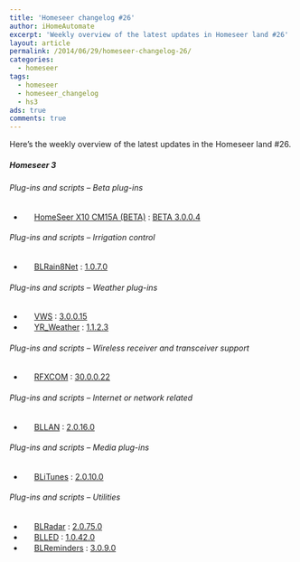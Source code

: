 ```yaml
---
title: 'Homeseer changelog #26'
author: iHomeAutomate
excerpt: 'Weekly overview of the latest updates in Homeseer land #26'
layout: article
permalink: /2014/06/29/homeseer-changelog-26/
categories:
  - homeseer
tags:
  - homeseer
  - homeseer_changelog
  - hs3
ads: true
comments: true  
---
```

Here&#8217;s the weekly overview of the latest updates in the Homeseer land #26.

##### Homeseer 3

###### Plug-ins and scripts &#8211; Beta plug-ins

  * <img src="http://homeseer.com/updates3/icons/Plug-In.gif" width="16" height="16" /> [HomeSeer X10 CM15A (BETA)][1] : [BETA 3.0.0.4][2]

###### Plug-ins and scripts &#8211; Irrigation control

  * <img src="http://dl.dropbox.com/u/7088674/Homeseer3/BladeLogo.gif" width="16" height="16" /> [BLRain8Net][3] : [1.0.7.0][4]

###### Plug-ins and scripts &#8211; Weather plug-ins

  * <img src="http://homeseer.com/updates3/icons/VWS.gif" width="16" height="16" /> [VWS][5] : [3.0.0.15][6]
  * <img src="http://srv.rusnes.no/HS/YR/yr-logo-tumb.png" width="16" height="16" /> [YR_Weather][7] : [1.1.2.3][8]

###### Plug-ins and scripts &#8211; Wireless receiver and transceiver support

  * <img src="http://homeseer.com/updates3/icons/rfxcom.gif" width="16" height="16" /> [RFXCOM][9] : [30.0.0.22][10]

###### Plug-ins and scripts &#8211; Internet or network related

  * <img src="http://dl.dropbox.com/u/7088674/Homeseer3/BladeLogo.gif" width="16" height="16" /> [BLLAN][11] : [2.0.16.0][12]

###### Plug-ins and scripts &#8211; Media plug-ins

  * <img src="http://dl.dropbox.com/u/7088674/Homeseer3/BladeLogo.gif" width="16" height="16" /> [BLiTunes][13] : [2.0.10.0][14]

###### Plug-ins and scripts &#8211; Utilities

  * <img src="http://dl.dropbox.com/u/7088674/Homeseer3/BladeLogo.gif" width="16" height="16" /> [BLRadar][15] : [2.0.75.0][16]
  * <img src="http://dl.dropbox.com/u/7088674/Homeseer3/BladeLogo.gif" width="16" height="16" /> [BLLED][17] : [1.0.42.0][18]
  * <img src="http://dl.dropbox.com/u/7088674/Homeseer3/BladeLogo.gif" width="16" height="16" /> [BLReminders][19] : [3.0.9.0][20]

 [1]: http://homeseer.com/updates3/descriptions/CM15A.htm
 [2]: http://homeseer.com/updates3/HSPI_CM15A_3_0_0_4.zip "Download"
 [3]: http://dl.dropbox.com/u/7088674/Homeseer3/BLRain8Net/BLRain8Net.htm
 [4]: http://dl.dropbox.com/u/7088674/Homeseer3/BLRain8Net/BLRain8Net_1-0-7-0.zip "Download"
 [5]: http://homeseer.com/updates3/descriptions/VWS.htm
 [6]: http://homeseer.com/updates3rd3/VWS_3.0.0.16.zip "Download"
 [7]: http://srv.rusnes.no/HS/YR/YRWeather.htm
 [8]: http://srv.rusnes.no/HS/YR/YR_WEATHER_1_1_2_3.zip "Download"
 [9]: http://www.rfxcom.com/hs3rfxcom.htm
 [10]: http://homeseer.com/updates3rd3/rfxcom_30_0_0_22.zip "Download"
 [11]: http://dl.dropbox.com/u/7088674/Homeseer3/BLLAN/BLLAN.htm
 [12]: http://dl.dropbox.com/u/7088674/Homeseer3/BLLAN/BLLAN_2-0-16-0.zip "Download"
 [13]: http://dl.dropbox.com/u/7088674/Homeseer3/BLiTunes/BLiTunes.htm
 [14]: http://dl.dropbox.com/u/7088674/Homeseer3/BLiTunes/BLiTunes_2-0-10-0.zip "Download"
 [15]: http://dl.dropbox.com/u/7088674/Homeseer3/BLRadar/BLRadar.htm
 [16]: http://dl.dropbox.com/u/7088674/Homeseer3/BLRadar/BLRadar_2-0-75-0.zip "Download"
 [17]: http://dl.dropbox.com/u/7088674/Homeseer3/BLLED/BLLED.htm
 [18]: http://dl.dropbox.com/u/7088674/Homeseer3/BLLED/BLLED_1-0-42-0.zip "Download"
 [19]: http://dl.dropbox.com/u/7088674/Homeseer3/BLReminders/BLReminders.htm
 [20]: http://dl.dropbox.com/u/7088674/Homeseer3/BLReminders/BLReminders_3-0-9-0.zip "Download"
